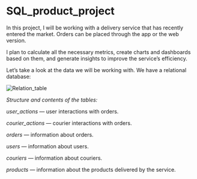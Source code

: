 # SQL_product_project

In this project, I will be working with a delivery service that has recently entered the market. Orders can be placed through the app or the web version.

I plan to calculate all the necessary metrics, create charts and dashboards based on them, and generate insights to improve the service’s efficiency.

Let’s take a look at the data we will be working with. We have a relational database:

![Relation_table](https://github.com/user-attachments/assets/1777fcf4-8c76-4c6a-95f8-5b6cd6cdc9cd)

*Structure and contents of the tables:*

*user_actions* — user interactions with orders.

*courier_actions* — courier interactions with orders.

*orders* — information about orders.

*users* — information about users.

*couriers* — information about couriers.

*products* — information about the products delivered by the service.

